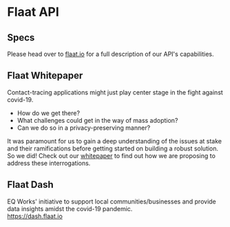 # Flaat API 

## Specs
Please head over to [flaat.io](https://whitepaper.flaat.io/api-spec.html) for a full description of our API's capabilities.

## Flaat Whitepaper
Contact-tracing applications might just play center stage in the fight against covid-19.
- How do we get there?
- What challenges could get in the way of mass adoption?
- Can we do so in a privacy-preserving manner?

It was paramount for us to gain a deep understanding of the issues at stake and their ramifications before getting started on building a robust solution.
So we did! Check out our [whitepaper](https://whitepaper.flaat.io/) to find out how we are proposing to address these interrogations.

## Flaat Dash
EQ Works' initiative to support local communities/businesses and provide data insights amidst the covid-19 pandemic.  
https://dash.flaat.io
